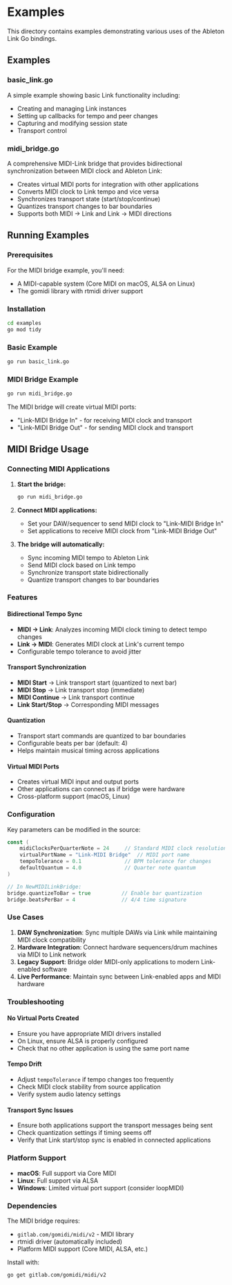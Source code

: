 # Examples

This directory contains examples demonstrating various uses of the Ableton Link Go bindings.

## Examples

### basic_link.go
A simple example showing basic Link functionality including:
- Creating and managing Link instances
- Setting up callbacks for tempo and peer changes
- Capturing and modifying session state
- Transport control

### midi_bridge.go
A comprehensive MIDI-Link bridge that provides bidirectional synchronization between MIDI clock and Ableton Link:
- Creates virtual MIDI ports for integration with other applications
- Converts MIDI clock to Link tempo and vice versa
- Synchronizes transport state (start/stop/continue)
- Quantizes transport changes to bar boundaries
- Supports both MIDI → Link and Link → MIDI directions

## Running Examples

### Prerequisites

For the MIDI bridge example, you'll need:
- A MIDI-capable system (Core MIDI on macOS, ALSA on Linux)
- The gomidi library with rtmidi driver support

### Installation

```bash
cd examples
go mod tidy
```

### Basic Example

```bash
go run basic_link.go
```

### MIDI Bridge Example

```bash
go run midi_bridge.go
```

The MIDI bridge will create virtual MIDI ports:
- "Link-MIDI Bridge In" - for receiving MIDI clock and transport
- "Link-MIDI Bridge Out" - for sending MIDI clock and transport

## MIDI Bridge Usage

### Connecting MIDI Applications

1. **Start the bridge:**
   ```bash
   go run midi_bridge.go
   ```

2. **Connect MIDI applications:**
   - Set your DAW/sequencer to send MIDI clock to "Link-MIDI Bridge In"
   - Set applications to receive MIDI clock from "Link-MIDI Bridge Out"

3. **The bridge will automatically:**
   - Sync incoming MIDI tempo to Ableton Link
   - Send MIDI clock based on Link tempo
   - Synchronize transport state bidirectionally
   - Quantize transport changes to bar boundaries

### Features

#### Bidirectional Tempo Sync
- **MIDI → Link**: Analyzes incoming MIDI clock timing to detect tempo changes
- **Link → MIDI**: Generates MIDI clock at Link's current tempo
- Configurable tempo tolerance to avoid jitter

#### Transport Synchronization
- **MIDI Start** → Link transport start (quantized to next bar)
- **MIDI Stop** → Link transport stop (immediate)
- **MIDI Continue** → Link transport continue
- **Link Start/Stop** → Corresponding MIDI messages

#### Quantization
- Transport start commands are quantized to bar boundaries
- Configurable beats per bar (default: 4)
- Helps maintain musical timing across applications

#### Virtual MIDI Ports
- Creates virtual MIDI input and output ports
- Other applications can connect as if bridge were hardware
- Cross-platform support (macOS, Linux)

### Configuration

Key parameters can be modified in the source:

```go
const (
    midiClocksPerQuarterNote = 24     // Standard MIDI clock resolution
    virtualPortName = "Link-MIDI Bridge"  // MIDI port name
    tempoTolerance = 0.1              // BPM tolerance for changes
    defaultQuantum = 4.0              // Quarter note quantum
)

// In NewMIDILinkBridge:
bridge.quantizeToBar = true          // Enable bar quantization
bridge.beatsPerBar = 4               // 4/4 time signature
```

### Use Cases

1. **DAW Synchronization**: Sync multiple DAWs via Link while maintaining MIDI clock compatibility
2. **Hardware Integration**: Connect hardware sequencers/drum machines via MIDI to Link network
3. **Legacy Support**: Bridge older MIDI-only applications to modern Link-enabled software
4. **Live Performance**: Maintain sync between Link-enabled apps and MIDI hardware

### Troubleshooting

#### No Virtual Ports Created
- Ensure you have appropriate MIDI drivers installed
- On Linux, ensure ALSA is properly configured
- Check that no other application is using the same port name

#### Tempo Drift
- Adjust `tempoTolerance` if tempo changes too frequently
- Check MIDI clock stability from source application
- Verify system audio latency settings

#### Transport Sync Issues
- Ensure both applications support the transport messages being sent
- Check quantization settings if timing seems off
- Verify that Link start/stop sync is enabled in connected applications

### Platform Support

- **macOS**: Full support via Core MIDI
- **Linux**: Full support via ALSA
- **Windows**: Limited virtual port support (consider loopMIDI)

### Dependencies

The MIDI bridge requires:
- `gitlab.com/gomidi/midi/v2` - MIDI library
- rtmidi driver (automatically included)
- Platform MIDI support (Core MIDI, ALSA, etc.)

Install with:
```bash
go get gitlab.com/gomidi/midi/v2
```